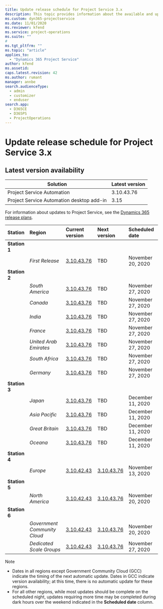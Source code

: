 ```yaml
---
title: Update release schedule for Project Service 3.x
description: This topic provides information about the available and upcoming releases of Dynamics 365 Project Service Automation.
ms.custom: dyn365-projectservice
ms.date: 11/01/2020
ms.reviewer: kfend
ms.service: project-operations
ms.suite: ""
#
ms.tgt_pltfrm: ""
ms.topic: "article"
applies_to: 
  - "Dynamics 365 Project Service"
author: kfend
ms.assetid: 
caps.latest.revision: 42
ms.author: rumant
manager: annbe
search.audienceType: 
  - admin
  - customizer
  - enduser
search.app: 
  - D365CE
  - D365PS
  - ProjectOperations
---
```


# Update release schedule for Project Service 3.x

## Latest version availability

| Solution  | Latest version |
|-------|----|
| Project Service Automation    | 3.10.43.76 |
| Project Service Automation desktop add-in                | 3.15          |

For information about updates to Project Service, see the [Dynamics 365 release plans](https://docs.microsoft.com/dynamics365/release-plans/). 

| Station  | Region | Current version | Next version |  Scheduled date
| :---   | :---   | :---   | :---   |:---   |         
|<strong>Station 1</strong> | |  |  | |
| | <i>First Release</i> | [3.10.43.76](whats-new-ur-25.md) | TBD | November 20, 2020
|<strong>Station 2</strong> | |  |  | |
| | <i>South America</i> | [3.10.43.76](whats-new-ur-25.md) | TBD | November 27, 2020
| | <i>Canada</i> | [3.10.43.76](whats-new-ur-25.md) | TBD | November 27, 2020 
| | <i>India</i> | [3.10.43.76](whats-new-ur-25.md) | TBD | November 27, 2020
| | <i>France</i> | [3.10.43.76](whats-new-ur-25.md) | TBD | November 27, 2020
| | <i>United Arab Emirates</i> | [3.10.43.76](whats-new-ur-25.md) | TBD | November 27, 2020
| | <i>South Africa</i> | [3.10.43.76](whats-new-ur-25.md) | TBD | November 27, 2020
| | <i>Germany</i> | [3.10.43.76](whats-new-ur-25.md) | TBD | November 27, 2020
|<strong>Station 3</strong> | |  |  | |
| | <i>Japan</i> | [3.10.43.76](whats-new-ur-25.md) | TBD | December 11, 2020
| | <i>Asia Pacific</i> | [3.10.43.76](whats-new-ur-25.md) | TBD | December 11, 2020
| | <i>Great Britain</i> | [3.10.43.76](whats-new-ur-25.md) | TBD | December 11, 2020
| | <i>Oceana</i> | [3.10.43.76](whats-new-ur-25.md) | TBD | December 11, 2020
|<strong>Station 4</strong> | |  |  | |
| | <i>Europe</i> |[3.10.42.43](whats-new-ur-24.md) | [3.10.43.76](whats-new-ur-25.md) | November 13, 2020
|<strong>Station 5</strong> | |  |  | |
| | <i>North America</i> |[3.10.42.43](whats-new-ur-24.md) | [3.10.43.76](whats-new-ur-25.md) | November 20, 2020
|<strong>Station 6</strong> | |  |  | |
| | <i>Government Community Cloud</i> |[3.10.42.43](whats-new-ur-24.md) | [3.10.43.76](whats-new-ur-25.md) | November 20, 2020
| | <i>Dedicated Scale Groups</i> |[3.10.42.43](whats-new-ur-24.md) | [3.10.43.76](whats-new-ur-25.md) | November 27, 2020

>[!Note]
> - Dates in all regions except Government Community Cloud (GCC) indicate the timing of the next automatic update. Dates in GCC indicate version availability; at this time, there is no automatic update for these regions.
> - For all other regions, while most updates should be complete on the scheduled night, updates requiring more time may be completed during dark hours over the weekend indicated in the **Scheduled date** column.
